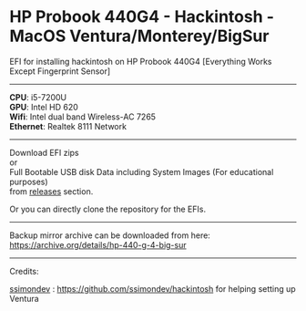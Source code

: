 # HP Probook 440G4 - Hackintosh - MacOS Ventura/Monterey/BigSur
EFI for installing hackintosh on HP Probook 440G4 
 [Everything Works Except Fingerprint Sensor]


 <hr></hr>
 
**CPU**: i5-7200U<br>
**GPU**: Intel HD 620<br>
**Wifi**: Intel dual band Wireless-AC 7265<br>
**Ethernet**: Realtek 8111 Network

<hr></hr>

Download EFI zips <br> or <br> Full Bootable USB disk Data including System Images (For educational purposes) <br> from [releases](https://github.com/akhil-rana/Hackintosh-HP-Probook-440-G4/releases) section.

Or you can directly clone the repository for the EFIs.
<hr></hr>


Backup mirror archive can be downloaded from here: https://archive.org/details/hp-440-g-4-big-sur

<hr></hr>

Credits:

[ssimondev](https://github.com/ssimondev/) : https://github.com/ssimondev/hackintosh for helping setting up Ventura 
